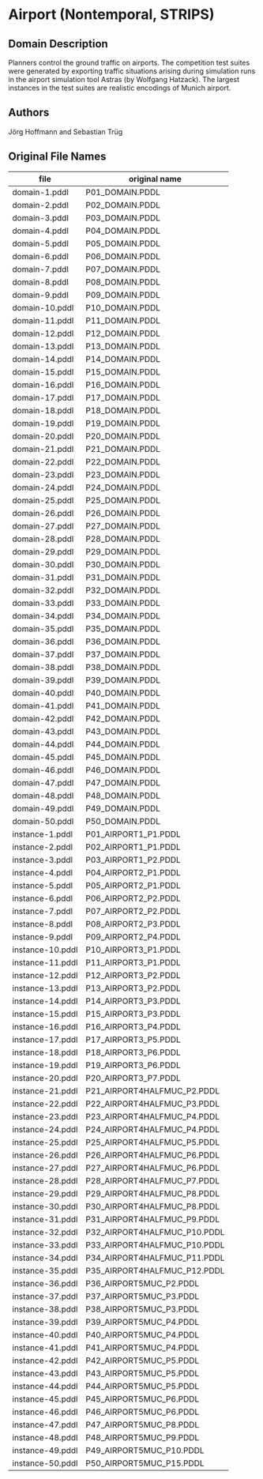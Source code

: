 # Airport (Nontemporal, STRIPS)

## Domain Description

Planners control the ground traffic on airports.
The competition test suites were generated by exporting traffic situations arising during simulation runs in the airport simulation tool Astras (by Wolfgang Hatzack).
The largest instances in the test suites are realistic encodings of Munich airport.

## Authors

Jörg Hoffmann and Sebastian Trüg

## Original File Names

| file             | original name                |
|------------------|------------------------------|
| domain-1.pddl    | P01_DOMAIN.PDDL              |
| domain-2.pddl    | P02_DOMAIN.PDDL              |
| domain-3.pddl    | P03_DOMAIN.PDDL              |
| domain-4.pddl    | P04_DOMAIN.PDDL              |
| domain-5.pddl    | P05_DOMAIN.PDDL              |
| domain-6.pddl    | P06_DOMAIN.PDDL              |
| domain-7.pddl    | P07_DOMAIN.PDDL              |
| domain-8.pddl    | P08_DOMAIN.PDDL              |
| domain-9.pddl    | P09_DOMAIN.PDDL              |
| domain-10.pddl   | P10_DOMAIN.PDDL              |
| domain-11.pddl   | P11_DOMAIN.PDDL              |
| domain-12.pddl   | P12_DOMAIN.PDDL              |
| domain-13.pddl   | P13_DOMAIN.PDDL              |
| domain-14.pddl   | P14_DOMAIN.PDDL              |
| domain-15.pddl   | P15_DOMAIN.PDDL              |
| domain-16.pddl   | P16_DOMAIN.PDDL              |
| domain-17.pddl   | P17_DOMAIN.PDDL              |
| domain-18.pddl   | P18_DOMAIN.PDDL              |
| domain-19.pddl   | P19_DOMAIN.PDDL              |
| domain-20.pddl   | P20_DOMAIN.PDDL              |
| domain-21.pddl   | P21_DOMAIN.PDDL              |
| domain-22.pddl   | P22_DOMAIN.PDDL              |
| domain-23.pddl   | P23_DOMAIN.PDDL              |
| domain-24.pddl   | P24_DOMAIN.PDDL              |
| domain-25.pddl   | P25_DOMAIN.PDDL              |
| domain-26.pddl   | P26_DOMAIN.PDDL              |
| domain-27.pddl   | P27_DOMAIN.PDDL              |
| domain-28.pddl   | P28_DOMAIN.PDDL              |
| domain-29.pddl   | P29_DOMAIN.PDDL              |
| domain-30.pddl   | P30_DOMAIN.PDDL              |
| domain-31.pddl   | P31_DOMAIN.PDDL              |
| domain-32.pddl   | P32_DOMAIN.PDDL              |
| domain-33.pddl   | P33_DOMAIN.PDDL              |
| domain-34.pddl   | P34_DOMAIN.PDDL              |
| domain-35.pddl   | P35_DOMAIN.PDDL              |
| domain-36.pddl   | P36_DOMAIN.PDDL              |
| domain-37.pddl   | P37_DOMAIN.PDDL              |
| domain-38.pddl   | P38_DOMAIN.PDDL              |
| domain-39.pddl   | P39_DOMAIN.PDDL              |
| domain-40.pddl   | P40_DOMAIN.PDDL              |
| domain-41.pddl   | P41_DOMAIN.PDDL              |
| domain-42.pddl   | P42_DOMAIN.PDDL              |
| domain-43.pddl   | P43_DOMAIN.PDDL              |
| domain-44.pddl   | P44_DOMAIN.PDDL              |
| domain-45.pddl   | P45_DOMAIN.PDDL              |
| domain-46.pddl   | P46_DOMAIN.PDDL              |
| domain-47.pddl   | P47_DOMAIN.PDDL              |
| domain-48.pddl   | P48_DOMAIN.PDDL              |
| domain-49.pddl   | P49_DOMAIN.PDDL              |
| domain-50.pddl   | P50_DOMAIN.PDDL              |
| instance-1.pddl  | P01_AIRPORT1_P1.PDDL         |
| instance-2.pddl  | P02_AIRPORT1_P1.PDDL         |
| instance-3.pddl  | P03_AIRPORT1_P2.PDDL         |
| instance-4.pddl  | P04_AIRPORT2_P1.PDDL         |
| instance-5.pddl  | P05_AIRPORT2_P1.PDDL         |
| instance-6.pddl  | P06_AIRPORT2_P2.PDDL         |
| instance-7.pddl  | P07_AIRPORT2_P2.PDDL         |
| instance-8.pddl  | P08_AIRPORT2_P3.PDDL         |
| instance-9.pddl  | P09_AIRPORT2_P4.PDDL         |
| instance-10.pddl | P10_AIRPORT3_P1.PDDL         |
| instance-11.pddl | P11_AIRPORT3_P1.PDDL         |
| instance-12.pddl | P12_AIRPORT3_P2.PDDL         |
| instance-13.pddl | P13_AIRPORT3_P2.PDDL         |
| instance-14.pddl | P14_AIRPORT3_P3.PDDL         |
| instance-15.pddl | P15_AIRPORT3_P3.PDDL         |
| instance-16.pddl | P16_AIRPORT3_P4.PDDL         |
| instance-17.pddl | P17_AIRPORT3_P5.PDDL         |
| instance-18.pddl | P18_AIRPORT3_P6.PDDL         |
| instance-19.pddl | P19_AIRPORT3_P6.PDDL         |
| instance-20.pddl | P20_AIRPORT3_P7.PDDL         |
| instance-21.pddl | P21_AIRPORT4HALFMUC_P2.PDDL  |
| instance-22.pddl | P22_AIRPORT4HALFMUC_P3.PDDL  |
| instance-23.pddl | P23_AIRPORT4HALFMUC_P4.PDDL  |
| instance-24.pddl | P24_AIRPORT4HALFMUC_P4.PDDL  |
| instance-25.pddl | P25_AIRPORT4HALFMUC_P5.PDDL  |
| instance-26.pddl | P26_AIRPORT4HALFMUC_P6.PDDL  |
| instance-27.pddl | P27_AIRPORT4HALFMUC_P6.PDDL  |
| instance-28.pddl | P28_AIRPORT4HALFMUC_P7.PDDL  |
| instance-29.pddl | P29_AIRPORT4HALFMUC_P8.PDDL  |
| instance-30.pddl | P30_AIRPORT4HALFMUC_P8.PDDL  |
| instance-31.pddl | P31_AIRPORT4HALFMUC_P9.PDDL  |
| instance-32.pddl | P32_AIRPORT4HALFMUC_P10.PDDL |
| instance-33.pddl | P33_AIRPORT4HALFMUC_P10.PDDL |
| instance-34.pddl | P34_AIRPORT4HALFMUC_P11.PDDL |
| instance-35.pddl | P35_AIRPORT4HALFMUC_P12.PDDL |
| instance-36.pddl | P36_AIRPORT5MUC_P2.PDDL      |
| instance-37.pddl | P37_AIRPORT5MUC_P3.PDDL      |
| instance-38.pddl | P38_AIRPORT5MUC_P3.PDDL      |
| instance-39.pddl | P39_AIRPORT5MUC_P4.PDDL      |
| instance-40.pddl | P40_AIRPORT5MUC_P4.PDDL      |
| instance-41.pddl | P41_AIRPORT5MUC_P4.PDDL      |
| instance-42.pddl | P42_AIRPORT5MUC_P5.PDDL      |
| instance-43.pddl | P43_AIRPORT5MUC_P5.PDDL      |
| instance-44.pddl | P44_AIRPORT5MUC_P5.PDDL      |
| instance-45.pddl | P45_AIRPORT5MUC_P6.PDDL      |
| instance-46.pddl | P46_AIRPORT5MUC_P6.PDDL      |
| instance-47.pddl | P47_AIRPORT5MUC_P8.PDDL      |
| instance-48.pddl | P48_AIRPORT5MUC_P9.PDDL      |
| instance-49.pddl | P49_AIRPORT5MUC_P10.PDDL     |
| instance-50.pddl | P50_AIRPORT5MUC_P15.PDDL     |
